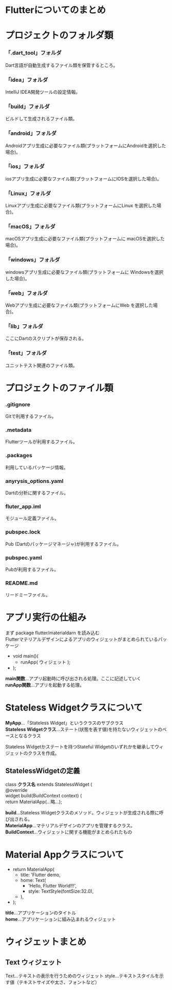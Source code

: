 # Flutterについてのまとめ
# プロジェクトのフォルダ類
### 「.dart_tool」フォルダ
Dart言語が自動生成するファイル類を保管するところ。

### 「idea」フォルダ
IntelliJ IDEA開発ツールの設定情報。

### 「build」フォルダ
ビルドして生成されるファイル類。

### 「android」フォルダ
Androidアプリ生成に必要なファイル類(プラットフォームにAndroidを選択した場合)。 

### 「ios」フォルダ
iosアプリ生成に必要なファイル類(プラットフォームにIOSを選択した場合)。

### 「Linux」フォルダ
Linuxアプリ生成に必要なファイル類(プラットフォームにLinux を選択した場合)。

### 「macOS」フォルダ
macOSアプリ生成に必要なファイル類(プラットフォームに macOSを選択した場合)。

### 「windows」フォルダ
windowsアプリ生成に必要なファイル類(プラットフォームに Windowsを選択した場合)。

### 「web」フォルダ
Webアプリ生成に必要なファイル類(プラットフォームにWeb を選択した場合)。

### 「lib」フォルダ
ここにDartのスクリプトが保存される。

### 「test」フォルダ
ユニットテスト関連のファイル類。



# プロジェクトのファイル類

### .gitignore
Gitで利用するファイル。

### .metadata
Flutterツールが利用するファイル。

### .packages
利用しているパッケージ情報。

### anyrysis_options.yaml
Dartの分析に関するファイル。

### fluter_app.iml
モジュール定義ファイル。

### pubspec.lock
Pub (Dartのパッケージマネージャ)が利用するファイル。

### pubspec.yaml
Pubが利用するファイル。

### README.md
リードミーファイル。



# アプリ実行の仕組み
まず package flutter/materialdarn を読み込む  
Flutterマテリアルデザインによるアプリのウィジェットがまとめられているパッケージ


- void main()(
    - runApp( ウィジェット );  
- );

**main関数**...アプリ起動時に呼び出される処理。ここに記述していく  
**runApp関数**...アプリを起動する処理。

# Stateless Widgetクラスについて
**MyApp**...「Stateless Widget」というクラスのサブクラス  
**Stateless Widgetクラス**...ステート(状態を表す値)を持たないウィジェットのベースとなるクラス  

Stateless Widgetかステートを持つStateful Widgetのいずれかを継承してウィジェットのクラスを作成。


## StatelessWidgetの定義

class **クラス名** extends StatelessWidget (  
    @override  
    widget build(BuildContext context) (  
        return MaterialApp(...略...);

**build**...Stateless Widgetクラスのメソッド。ウィジェットが生成される際に呼び出される。  
**MaterialApp**...マテリアルデザインのアプリを管理するクラス。  
**BuildContext**...ウィジェットに関する機能がまとめられたもの

# Material Appクラスについて
- return MaterialApp(  
	- title: 'Flutter demo,  
	- home: Text(  
		- 'Hello, Flutter World!!!',  
		- style: TextStyle(fontSize:32.0),  
	- ),  
- );  

**title**...アプリケーションのタイトル  
**home**...アプリケーションに組み込まれるウィジェット

# ウィジェットまとめ
## Text ウィジェット
Text...テキストの表示を行うためのウィジェット
style...テキストスタイルを示す値（テキストサイズや太さ、フォントなど）

